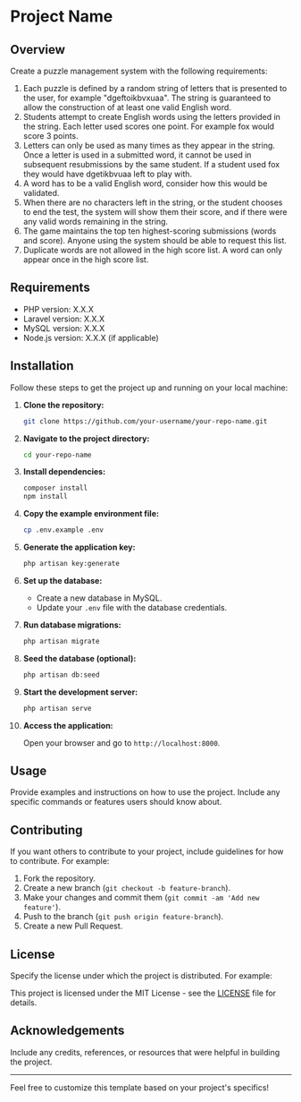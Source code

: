 # Project Name

## Overview

Create a puzzle management system with the following requirements:
1. Each puzzle is defined by a random string of letters that is presented to the user, for example "dgeftoikbvxuaa". The string is guaranteed to allow the construction of at least one valid English word.
2. Students attempt to create English words using the letters provided in the string. Each letter used scores one point. For example fox would score 3 points.
3. Letters can only be used as many times as they appear in the string. Once a letter is used in a submitted word, it cannot be used in subsequent resubmissions by the same student. If a student used fox they would have dgetikbvuaa left to play with.
4. A word has to be a valid English word, consider how this would be validated.
5. When there are no characters left in the string, or the student chooses to end the test, the system will show them their score, and if there were any valid words remaining in the string.
6. The game maintains the top ten highest-scoring submissions (words and score). Anyone using the system should be able to request this list.
7. Duplicate words are not allowed in the high score list. A word can only appear once in the high score list.

## Requirements

- PHP version: X.X.X
- Laravel version: X.X.X
- MySQL version: X.X.X
- Node.js version: X.X.X (if applicable)

## Installation

Follow these steps to get the project up and running on your local machine:

1. **Clone the repository:**

    ```bash
    git clone https://github.com/your-username/your-repo-name.git
    ```

2. **Navigate to the project directory:**

    ```bash
    cd your-repo-name
    ```

3. **Install dependencies:**

    ```bash
    composer install
    npm install
    ```

4. **Copy the example environment file:**

    ```bash
    cp .env.example .env
    ```

5. **Generate the application key:**

    ```bash
    php artisan key:generate
    ```

6. **Set up the database:**
    - Create a new database in MySQL.
    - Update your `.env` file with the database credentials.

7. **Run database migrations:**

    ```bash
    php artisan migrate
    ```

8. **Seed the database (optional):**

    ```bash
    php artisan db:seed
    ```

9. **Start the development server:**

    ```bash
    php artisan serve
    ```

10. **Access the application:**

    Open your browser and go to `http://localhost:8000`.

## Usage

Provide examples and instructions on how to use the project. Include any specific commands or features users should know about.

## Contributing

If you want others to contribute to your project, include guidelines for how to contribute. For example:

1. Fork the repository.
2. Create a new branch (`git checkout -b feature-branch`).
3. Make your changes and commit them (`git commit -am 'Add new feature'`).
4. Push to the branch (`git push origin feature-branch`).
5. Create a new Pull Request.

## License

Specify the license under which the project is distributed. For example:

This project is licensed under the MIT License - see the [LICENSE](LICENSE) file for details.

## Acknowledgements

Include any credits, references, or resources that were helpful in building the project.

---

Feel free to customize this template based on your project's specifics!
